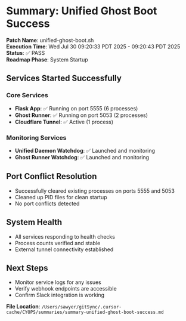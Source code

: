# Summary: Unified Ghost Boot Success

**Patch Name**: unified-ghost-boot.sh  
**Execution Time**: Wed Jul 30 09:20:33 PDT 2025 - 09:20:43 PDT 2025  
**Status**: ✅ PASS  
**Roadmap Phase**: System Startup  

## Services Started Successfully

### Core Services
- **Flask App**: ✅ Running on port 5555 (6 processes)
- **Ghost Runner**: ✅ Running on port 5053 (2 processes)  
- **Cloudflare Tunnel**: ✅ Active (1 process)

### Monitoring Services
- **Unified Daemon Watchdog**: ✅ Launched and monitoring
- **Ghost Runner Watchdog**: ✅ Launched and monitoring

## Port Conflict Resolution
- Successfully cleared existing processes on ports 5555 and 5053
- Cleaned up PID files for clean startup
- No port conflicts detected

## System Health
- All services responding to health checks
- Process counts verified and stable
- External tunnel connectivity established

## Next Steps
- Monitor service logs for any issues
- Verify webhook endpoints are accessible
- Confirm Slack integration is working

**File Location**: `/Users/sawyer/gitSync/.cursor-cache/CYOPS/summaries/summary-unified-ghost-boot-success.md` 